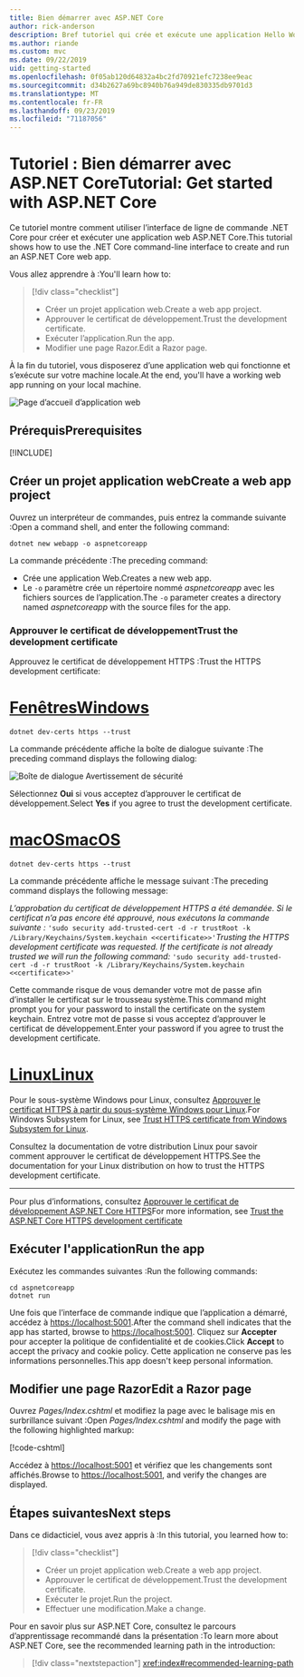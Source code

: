 ```yaml
---
title: Bien démarrer avec ASP.NET Core
author: rick-anderson
description: Bref tutoriel qui crée et exécute une application Hello World de base à l’aide d’ASP.NET Core.
ms.author: riande
ms.custom: mvc
ms.date: 09/22/2019
uid: getting-started
ms.openlocfilehash: 0f05ab120d64832a4bc2fd70921efc7238ee9eac
ms.sourcegitcommit: d34b2627a69bc8940b76a949de830335db9701d3
ms.translationtype: MT
ms.contentlocale: fr-FR
ms.lasthandoff: 09/23/2019
ms.locfileid: "71187056"
---
```

# <a name="tutorial-get-started-with-aspnet-core"></a><span data-ttu-id="71417-103">Tutoriel : Bien démarrer avec ASP.NET Core</span><span class="sxs-lookup"><span data-stu-id="71417-103">Tutorial: Get started with ASP.NET Core</span></span>

<span data-ttu-id="71417-104">Ce tutoriel montre comment utiliser l’interface de ligne de commande .NET Core pour créer et exécuter une application web ASP.NET Core.</span><span class="sxs-lookup"><span data-stu-id="71417-104">This tutorial shows how to use the .NET Core command-line interface to create and run an ASP.NET Core web app.</span></span>

<span data-ttu-id="71417-105">Vous allez apprendre à :</span><span class="sxs-lookup"><span data-stu-id="71417-105">You'll learn how to:</span></span>

> [!div class="checklist"]
> * <span data-ttu-id="71417-106">Créer un projet application web.</span><span class="sxs-lookup"><span data-stu-id="71417-106">Create a web app project.</span></span>
> * <span data-ttu-id="71417-107">Approuver le certificat de développement.</span><span class="sxs-lookup"><span data-stu-id="71417-107">Trust the development certificate.</span></span>
> * <span data-ttu-id="71417-108">Exécuter l’application.</span><span class="sxs-lookup"><span data-stu-id="71417-108">Run the app.</span></span>
> * <span data-ttu-id="71417-109">Modifier une page Razor.</span><span class="sxs-lookup"><span data-stu-id="71417-109">Edit a Razor page.</span></span>

<span data-ttu-id="71417-110">À la fin du tutoriel, vous disposerez d’une application web qui fonctionne et s’exécute sur votre machine locale.</span><span class="sxs-lookup"><span data-stu-id="71417-110">At the end, you'll have a working web app running on your local machine.</span></span>

![Page d’accueil d’application web](_static/home-page.png)

## <a name="prerequisites"></a><span data-ttu-id="71417-112">Prérequis</span><span class="sxs-lookup"><span data-stu-id="71417-112">Prerequisites</span></span>

[!INCLUDE[](~/includes/3.0-SDK.md)]

## <a name="create-a-web-app-project"></a><span data-ttu-id="71417-113">Créer un projet application web</span><span class="sxs-lookup"><span data-stu-id="71417-113">Create a web app project</span></span>

<span data-ttu-id="71417-114">Ouvrez un interpréteur de commandes, puis entrez la commande suivante :</span><span class="sxs-lookup"><span data-stu-id="71417-114">Open a command shell, and enter the following command:</span></span>

```dotnetcli
dotnet new webapp -o aspnetcoreapp
```

<span data-ttu-id="71417-115">La commande précédente :</span><span class="sxs-lookup"><span data-stu-id="71417-115">The preceding command:</span></span>

* <span data-ttu-id="71417-116">Crée une application Web.</span><span class="sxs-lookup"><span data-stu-id="71417-116">Creates a new web app.</span></span>  
* <span data-ttu-id="71417-117">Le `-o` paramètre crée un répertoire nommé *aspnetcoreapp* avec les fichiers sources de l’application.</span><span class="sxs-lookup"><span data-stu-id="71417-117">The `-o` parameter creates a directory named *aspnetcoreapp* with the source files for the app.</span></span>

### <a name="trust-the-development-certificate"></a><span data-ttu-id="71417-118">Approuver le certificat de développement</span><span class="sxs-lookup"><span data-stu-id="71417-118">Trust the development certificate</span></span>

<span data-ttu-id="71417-119">Approuvez le certificat de développement HTTPS :</span><span class="sxs-lookup"><span data-stu-id="71417-119">Trust the HTTPS development certificate:</span></span>

# <a name="windowstabwindows"></a>[<span data-ttu-id="71417-120">Fenêtres</span><span class="sxs-lookup"><span data-stu-id="71417-120">Windows</span></span>](#tab/windows)

```dotnetcli
dotnet dev-certs https --trust
```

<span data-ttu-id="71417-121">La commande précédente affiche la boîte de dialogue suivante :</span><span class="sxs-lookup"><span data-stu-id="71417-121">The preceding command displays the following dialog:</span></span>

![Boîte de dialogue Avertissement de sécurité](~/getting-started/_static/cert.png)

<span data-ttu-id="71417-123">Sélectionnez **Oui** si vous acceptez d’approuver le certificat de développement.</span><span class="sxs-lookup"><span data-stu-id="71417-123">Select **Yes** if you agree to trust the development certificate.</span></span>

# <a name="macostabmacos"></a>[<span data-ttu-id="71417-124">macOS</span><span class="sxs-lookup"><span data-stu-id="71417-124">macOS</span></span>](#tab/macos)

```dotnetcli
dotnet dev-certs https --trust
```

<span data-ttu-id="71417-125">La commande précédente affiche le message suivant :</span><span class="sxs-lookup"><span data-stu-id="71417-125">The preceding command displays the following message:</span></span>

<span data-ttu-id="71417-126">*L’approbation du certificat de développement HTTPS a été demandée. Si le certificat n’a pas encore été approuvé, nous exécutons la commande suivante :* `'sudo security add-trusted-cert -d -r trustRoot -k /Library/Keychains/System.keychain <<certificate>>'`</span><span class="sxs-lookup"><span data-stu-id="71417-126">*Trusting the HTTPS development certificate was requested. If the certificate is not already trusted we will run the following command:* `'sudo security add-trusted-cert -d -r trustRoot -k /Library/Keychains/System.keychain <<certificate>>'`</span></span>

<span data-ttu-id="71417-127">Cette commande risque de vous demander votre mot de passe afin d’installer le certificat sur le trousseau système.</span><span class="sxs-lookup"><span data-stu-id="71417-127">This command might prompt you for your password to install the certificate on the system keychain.</span></span> <span data-ttu-id="71417-128">Entrez votre mot de passe si vous acceptez d’approuver le certificat de développement.</span><span class="sxs-lookup"><span data-stu-id="71417-128">Enter your password if you agree to trust the development certificate.</span></span>

# <a name="linuxtablinux"></a>[<span data-ttu-id="71417-129">Linux</span><span class="sxs-lookup"><span data-stu-id="71417-129">Linux</span></span>](#tab/linux)

<span data-ttu-id="71417-130">Pour le sous-système Windows pour Linux, consultez [Approuver le certificat HTTPS à partir du sous-système Windows pour Linux](xref:security/enforcing-ssl#wsl).</span><span class="sxs-lookup"><span data-stu-id="71417-130">For Windows Subsystem for Linux, see [Trust HTTPS certificate from Windows Subsystem for Linux](xref:security/enforcing-ssl#wsl).</span></span>

<span data-ttu-id="71417-131">Consultez la documentation de votre distribution Linux pour savoir comment approuver le certificat de développement HTTPS.</span><span class="sxs-lookup"><span data-stu-id="71417-131">See the documentation for your Linux distribution on how to trust the HTTPS development certificate.</span></span>

---

<span data-ttu-id="71417-132">Pour plus d’informations, consultez [Approuver le certificat de développement ASP.NET Core HTTPS](xref:security/enforcing-ssl#trust-the-aspnet-core-https-development-certificate-on-windows-and-macos)</span><span class="sxs-lookup"><span data-stu-id="71417-132">For more information, see [Trust the ASP.NET Core HTTPS development certificate](xref:security/enforcing-ssl#trust-the-aspnet-core-https-development-certificate-on-windows-and-macos)</span></span>

## <a name="run-the-app"></a><span data-ttu-id="71417-133">Exécuter l'application</span><span class="sxs-lookup"><span data-stu-id="71417-133">Run the app</span></span>

<span data-ttu-id="71417-134">Exécutez les commandes suivantes :</span><span class="sxs-lookup"><span data-stu-id="71417-134">Run the following commands:</span></span>

```dotnetcli
cd aspnetcoreapp
dotnet run
```

<span data-ttu-id="71417-135">Une fois que l’interface de commande indique que l’application a démarré, accédez à [https://localhost:5001](https://localhost:5001).</span><span class="sxs-lookup"><span data-stu-id="71417-135">After the command shell indicates that the app has started, browse to [https://localhost:5001](https://localhost:5001).</span></span> <span data-ttu-id="71417-136">Cliquez sur **Accepter** pour accepter la politique de confidentialité et de cookies.</span><span class="sxs-lookup"><span data-stu-id="71417-136">Click **Accept** to accept the privacy and cookie policy.</span></span> <span data-ttu-id="71417-137">Cette application ne conserve pas les informations personnelles.</span><span class="sxs-lookup"><span data-stu-id="71417-137">This app doesn't keep personal information.</span></span>

## <a name="edit-a-razor-page"></a><span data-ttu-id="71417-138">Modifier une page Razor</span><span class="sxs-lookup"><span data-stu-id="71417-138">Edit a Razor page</span></span>

<span data-ttu-id="71417-139">Ouvrez *Pages/Index.cshtml* et modifiez la page avec le balisage mis en surbrillance suivant :</span><span class="sxs-lookup"><span data-stu-id="71417-139">Open *Pages/Index.cshtml* and modify the page with the following highlighted markup:</span></span>

[!code-cshtml[](sample/index.cshtml?highlight=9)]

<span data-ttu-id="71417-140">Accédez à [https://localhost:5001](https://localhost:5001) et vérifiez que les changements sont affichés.</span><span class="sxs-lookup"><span data-stu-id="71417-140">Browse to [https://localhost:5001](https://localhost:5001), and verify the changes are displayed.</span></span>

## <a name="next-steps"></a><span data-ttu-id="71417-141">Étapes suivantes</span><span class="sxs-lookup"><span data-stu-id="71417-141">Next steps</span></span>

<span data-ttu-id="71417-142">Dans ce didacticiel, vous avez appris à :</span><span class="sxs-lookup"><span data-stu-id="71417-142">In this tutorial, you learned how to:</span></span>

> [!div class="checklist"]
> * <span data-ttu-id="71417-143">Créer un projet application web.</span><span class="sxs-lookup"><span data-stu-id="71417-143">Create a web app project.</span></span>
> * <span data-ttu-id="71417-144">Approuver le certificat de développement.</span><span class="sxs-lookup"><span data-stu-id="71417-144">Trust the development certificate.</span></span>
> * <span data-ttu-id="71417-145">Exécuter le projet.</span><span class="sxs-lookup"><span data-stu-id="71417-145">Run the project.</span></span>
> * <span data-ttu-id="71417-146">Effectuer une modification.</span><span class="sxs-lookup"><span data-stu-id="71417-146">Make a change.</span></span>

<span data-ttu-id="71417-147">Pour en savoir plus sur ASP.NET Core, consultez le parcours d’apprentissage recommandé dans la présentation :</span><span class="sxs-lookup"><span data-stu-id="71417-147">To learn more about ASP.NET Core, see the recommended learning path in the introduction:</span></span>

> [!div class="nextstepaction"]
> <xref:index#recommended-learning-path>
